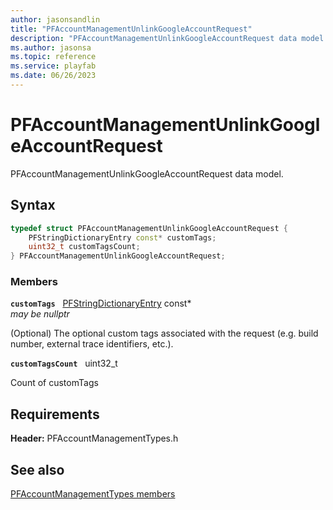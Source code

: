 ```yaml
---
author: jasonsandlin
title: "PFAccountManagementUnlinkGoogleAccountRequest"
description: "PFAccountManagementUnlinkGoogleAccountRequest data model."
ms.author: jasonsa
ms.topic: reference
ms.service: playfab
ms.date: 06/26/2023
---
```


# PFAccountManagementUnlinkGoogleAccountRequest  

PFAccountManagementUnlinkGoogleAccountRequest data model.  

## Syntax  
  
```cpp
typedef struct PFAccountManagementUnlinkGoogleAccountRequest {  
    PFStringDictionaryEntry const* customTags;  
    uint32_t customTagsCount;  
} PFAccountManagementUnlinkGoogleAccountRequest;  
```
  
### Members  
  
**`customTags`** &nbsp; [PFStringDictionaryEntry](../../pftypes/structs/pfstringdictionaryentry.md) const*  
*may be nullptr*  
  
(Optional) The optional custom tags associated with the request (e.g. build number, external trace identifiers, etc.).
  
**`customTagsCount`** &nbsp; uint32_t  
  
Count of customTags
  
  
## Requirements  
  
**Header:** PFAccountManagementTypes.h
  
## See also  
[PFAccountManagementTypes members](../pfaccountmanagementtypes_members.md)  

  
  
